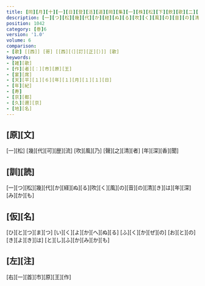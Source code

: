 ```yaml
---
title: [同][月][十][一][日][登][活][道][岡][集][一][株][松][下][飲][歌][二][首]
description: [一][つ][松][幾][代][か][経][ぬ][る][吹][く][風][の][音][の][清][き][は][年][深][み][か][も]
position: 1042
category: [巻]6
version: '1.0'
volume: 6
comparison:
- [歌] [[西]] [哥] [[西][（][訂][正][）]] [歌]
keywords:
- [雑][歌]
- [作][者][：][市][原][王]
- [宴][席]
- [天][平][１][６][年][１][月][１][１][日]
- [年][紀]
- [寿]
- [京][都]
- [久][邇][京]
- [地][名]
---
```


## [原][文]

[一][松] [幾][代][可][歴][流] [吹][風][乃] [聲][之][清][者] [年][深][香][聞]

## [訓][読]

[一][つ][松][幾][代][か][経][ぬ][る][吹][く][風][の][音][の][清][き][は][年][深][み][か][も]

## [仮][名]

[ひ][と][つ][ま][つ] [い][く][よ][か][へ][ぬ][る] [ふ][く][か][ぜ][の] [お][と][の][き][よ][き][は] [と][し][ふ][か][み][か][も]

## [左][注]

[右][一][首][市][原][王][作]
